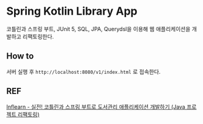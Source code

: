 # Spring Kotlin Library App

코틀린과 스프링 부트, JUnit 5, SQL, JPA, Querydsl을 이용해 웹 애플리케이션을 개발하고 리팩토링한다.

## How to

서버 실행 후 `http://localhost:8080/v1/index.html` 로 접속한다.

## REF

[Inflearn - 실전! 코틀린과 스프링 부트로 도서관리 애플리케이션 개발하기 (Java 프로젝트 리팩토링)](https://www.inflearn.com/course/java-to-kotlin-2)
